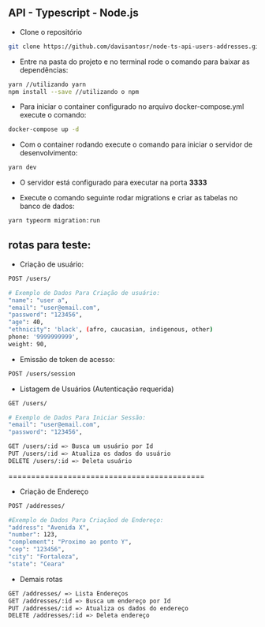 ## API - Typescript - Node.js

- Clone o repositório

```bash
git clone https://github.com/davisantosr/node-ts-api-users-addresses.git
```

- Entre na pasta do projeto e no terminal rode o comando para baixar as dependências:

```bash
yarn //utilizando yarn
npm install --save //utilizando o npm
```

- Para iniciar o container configurado no arquivo docker-compose.yml execute o comando:

```bash
docker-compose up -d
```

- Com o container rodando execute o comando para iniciar o servidor de desenvolvimento:

```bash
yarn dev
```

- O servidor está configurado para executar na porta **3333**

- Execute o comando seguinte rodar migrations e criar as tabelas no banco de dados:

```bash
yarn typeorm migration:run
```

## rotas para teste:

- Criação de usuário:

```bash
POST /users/

# Exemplo de Dados Para Criação de usuário:
"name": "user a",
"email": "user@email.com",
"password": "123456",
"age": 40,
"ethnicity": 'black', (afro, caucasian, indigenous, other)
phone: '9999999999',
weight: 90,

```

- Emissão de token de acesso:

```bash
POST /users/session
```

- Listagem de Usuários (Autenticação requerida)

```bash
GET /users/

# Exemplo de Dados Para Iniciar Sessão:
"email": "user@email.com",
"password": "123456",
```

```bash
GET /users/:id => Busca um usuário por Id
PUT /users/:id => Atualiza os dados do usuário
DELETE /users/:id => Deleta usuário
```

===========================================

- Criação de Endereço

```bash
POST /addresses/

#Exemplo de Dados Para Criaçãod de Endereço:
"address": "Avenida X",
"number": 123,
"complement": "Proximo ao ponto Y",
"cep": "123456",
"city": "Fortaleza",
"state": "Ceara"

```

- Demais rotas

```bash
GET /addresses/ => Lista Endereços
GET /addresses/:id => Busca um endereço por Id
PUT /addresses/:id => Atualiza os dados do endereço
DELETE /addresses/:id => Deleta endereço
```
